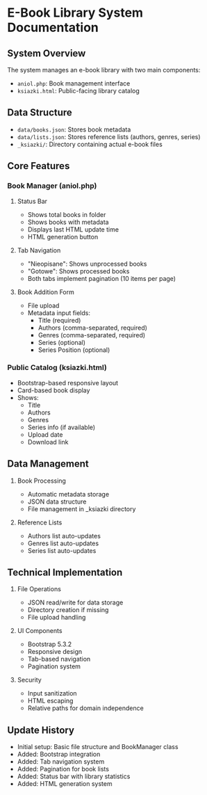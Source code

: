 
# E-Book Library System Documentation

## System Overview
The system manages an e-book library with two main components:
- `aniol.php`: Book management interface
- `ksiazki.html`: Public-facing library catalog

## Data Structure
- `data/books.json`: Stores book metadata
- `data/lists.json`: Stores reference lists (authors, genres, series)
- `_ksiazki/`: Directory containing actual e-book files

## Core Features

### Book Manager (aniol.php)
1. Status Bar
   - Shows total books in folder
   - Shows books with metadata
   - Displays last HTML update time
   - HTML generation button

2. Tab Navigation
   - "Nieopisane": Shows unprocessed books
   - "Gotowe": Shows processed books
   - Both tabs implement pagination (10 items per page)

3. Book Addition Form
   - File upload
   - Metadata input fields:
     - Title (required)
     - Authors (comma-separated, required)
     - Genres (comma-separated, required)
     - Series (optional)
     - Series Position (optional)

### Public Catalog (ksiazki.html)
- Bootstrap-based responsive layout
- Card-based book display
- Shows:
  - Title
  - Authors
  - Genres
  - Series info (if available)
  - Upload date
  - Download link

## Data Management
1. Book Processing
   - Automatic metadata storage
   - JSON data structure
   - File management in _ksiazki directory

2. Reference Lists
   - Authors list auto-updates
   - Genres list auto-updates
   - Series list auto-updates

## Technical Implementation
1. File Operations
   - JSON read/write for data storage
   - Directory creation if missing
   - File upload handling

2. UI Components
   - Bootstrap 5.3.2
   - Responsive design
   - Tab-based navigation
   - Pagination system

3. Security
   - Input sanitization
   - HTML escaping
   - Relative paths for domain independence

## Update History
- Initial setup: Basic file structure and BookManager class
- Added: Bootstrap integration
- Added: Tab navigation system
- Added: Pagination for book lists
- Added: Status bar with library statistics
- Added: HTML generation system
